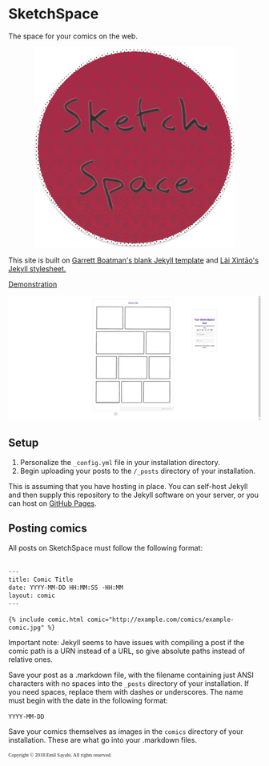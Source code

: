 # SketchSpace
The space for your comics on the web.
<a href="https://github.com/EmilSayahi/SketchSpace"><center><img src="https://github.com/EmilSayahi/SketchSpace/raw/master/img/logo_cropped.png" height="400" width="400"></img></center></a>

This site is built on [Garrett Boatman's blank Jekyll template](https://github.com/garrettboatman/Blank-Theme-Jekyll) and [Lài Xìntāo's Jekyll stylesheet.](https://github.com/laixintao/Princess-Diaries/tree/master/_sass)

[Demonstration](http://emilsayahi.github.io/SketchSpace)


<a href="http://emilsayahi.github.io/SketchSpace"><center><img src="https://github.com/EmilSayahi/SketchSpace/raw/master/img/example_screenshot.PNG"></img></center></a>


## Setup
1. Personalize the ```_config.yml``` file in your installation directory.
2. Begin uploading your posts to the ```/_posts``` directory of your installation.

This is assuming that you have hosting in place.
You can self-host Jekyll and then supply this repository to the Jekyll software on your server, or you can host on [GitHub Pages](https://pages.github.com/).

## Posting comics
All posts on SketchSpace must follow the following format:

```

---
title: Comic Title
date: YYYY-MM-DD HH:MM:SS -HH:MM
layout: comic
---

{% include comic.html comic="http://example.com/comics/example-comic.jpg" %}

```

Important note: Jekyll seems to have issues with compiling a post if the comic path is a URN instead of a URL, so give absolute paths instead of relative ones.


Save your post as a .markdown file, with the filename containing just ANSI characters with no spaces into the ```_posts``` directory of your installation. If you need spaces, replace them with dashes or underscores. The name must begin with the date in the following format:


```YYYY-MM-DD```

Save your comics themselves as images in the ```comics``` directory of your installation. These are what go into your .markdown files.

<p style="font-family: TimesNewRoman, Times New Roman, Times, Baskerville, Georgia, serif;
	font-size: 10px;
	font-style: normal;
	font-variant: normal;
	font-weight: 400;
	line-height: 16px;">Copyright © 2018 Emil Sayahi. All rights reserved.</p>
